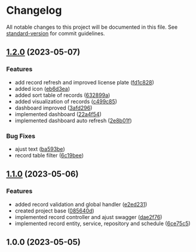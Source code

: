 # Changelog

All notable changes to this project will be documented in this file. See [standard-version](https://github.com/conventional-changelog/standard-version) for commit guidelines.

## [1.2.0](https://github.com/AdrianaMendes/bdr-desafio-radar-center/compare/v1.1.0...v1.2.0) (2023-05-07)


### Features

* add record refresh and improved license plate ([fd1c828](https://github.com/AdrianaMendes/bdr-desafio-radar-center/commit/fd1c828441a413d1670dc947c0e380c8e2f67bfe))
* added icon ([eb6d3ea](https://github.com/AdrianaMendes/bdr-desafio-radar-center/commit/eb6d3eaa4055accbb2ba4e10248f5c7c9782da0d))
* added sort table of records ([632899a](https://github.com/AdrianaMendes/bdr-desafio-radar-center/commit/632899ae46ec4fc6ac79598fba416da91764bf7c))
* added visualization of records ([c499c85](https://github.com/AdrianaMendes/bdr-desafio-radar-center/commit/c499c8503020aa42b922463625ae712c7da1996c))
* dashboard improved ([3afd296](https://github.com/AdrianaMendes/bdr-desafio-radar-center/commit/3afd296514d90717975cc6058d7c508fce4c50f4))
* implemented dashboard ([22a4f54](https://github.com/AdrianaMendes/bdr-desafio-radar-center/commit/22a4f54c5c5d3334977d194500b52b2a0052552b))
* implemented dashboard auto refresh ([2e8b01f](https://github.com/AdrianaMendes/bdr-desafio-radar-center/commit/2e8b01fcf9875e31005ba6dce34421fdae4dd84a))


### Bug Fixes

* ajust text ([ba593be](https://github.com/AdrianaMendes/bdr-desafio-radar-center/commit/ba593becd053e22ae20066b83ea57f26db5b60a4))
* record table filter ([6c19bee](https://github.com/AdrianaMendes/bdr-desafio-radar-center/commit/6c19bee0936275daad51bf2c3350870d513b52ad))

## [1.1.0](https://github.com/AdrianaMendes/bdr-desafio-radar-center/compare/v1.0.0...v1.1.0) (2023-05-06)


### Features

* added record validation and global handler ([e2ed231](https://github.com/AdrianaMendes/bdr-desafio-radar-center/commit/e2ed231cded82969b9c9c42251b996940f4b34e6))
* created project base ([085640d](https://github.com/AdrianaMendes/bdr-desafio-radar-center/commit/085640d456258b8faf58516c272a11c9f3efdf3e))
* implemented record controller and ajust swagger ([dae2f76](https://github.com/AdrianaMendes/bdr-desafio-radar-center/commit/dae2f76583f7344acdf1a6798b1b3b3d62676b05))
* implemented record entity, service, repository and schedule ([6ce75c5](https://github.com/AdrianaMendes/bdr-desafio-radar-center/commit/6ce75c5ecbf973afcec7348734c52630dc368a10))

## 1.0.0 (2023-05-05)
